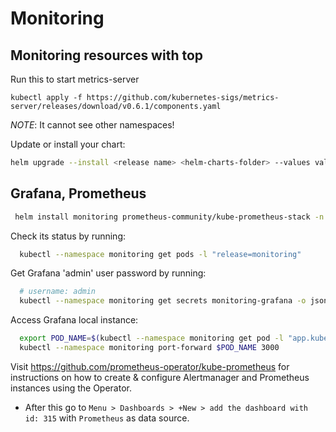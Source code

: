# Monitoring


## Monitoring resources with top
Run this to start metrics-server
```
kubectl apply -f https://github.com/kubernetes-sigs/metrics-server/releases/download/v0.6.1/components.yaml
```
*NOTE*: It cannot see other namespaces!


Update or install your chart:
```sh
helm upgrade --install <release name> <helm-charts-folder> --values values.yaml
```

## Grafana, Prometheus

```sh
 helm install monitoring prometheus-community/kube-prometheus-stack -n monitoring 
```

Check its status by running:
```sh
  kubectl --namespace monitoring get pods -l "release=monitoring"
```

Get Grafana 'admin' user password by running:
```sh
  # username: admin 
  kubectl --namespace monitoring get secrets monitoring-grafana -o jsonpath="{.data.admin-password}" | base64 -d ; echo
```

Access Grafana local instance:
```sh
  export POD_NAME=$(kubectl --namespace monitoring get pod -l "app.kubernetes.io/name=grafana,app.kubernetes.io/instance=monitoring" -oname)
  kubectl --namespace monitoring port-forward $POD_NAME 3000

```

Visit https://github.com/prometheus-operator/kube-prometheus for instructions on how to create & configure Alertmanager and Prometheus instances using the Operator.

* After this go to `Menu > Dashboards > +New > add the dashboard with id: 315` with `Prometheus` as data source. 

